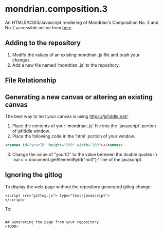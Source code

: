 # mondrian.composition.3
An HTML5/CSS3/Javascript rendering of Mondrian's Composition No. 3 and No.2 accessible online from [here](http://www.whatupmiked.com/mondrian/index.html)

## Adding to the repository
 1. Modify the values of an existing mondrian.<name>.js file and push your changes.
 2. Add a new file named 'mondrian.<name>.js' to the repository.

## File Relationship
<TODO>

## Generating a new canvas or altering an existing canvas
The best way to test your canvas is using https://jsfiddle.net/.
 1. Place the contents of your 'mondrian.<name>.js' file into the 'javascript' portion of jsfiddle window.
 2. Place the following code in the 'html' portion of your window.
 ```html
 <canvas id="yourID" height="200" width="200"></canvas>
 ```
 3. Change the value of "yourID" to the value between the double quotes in 'var c = document.getElementById("no3");' line of the javascript.

## Ignoring the gitlog
To display the web-page without the repository generated gitlog change:
```
<script src="gitlog.js"> type="text/javascript">
</script>
```
To:
<canvas id="yourID" height="200" width="200"></canvas>
<script src="mondrian.yourID.js" type="text/javascript"></script>
```

## Generating the page from your repository
<TODO>
